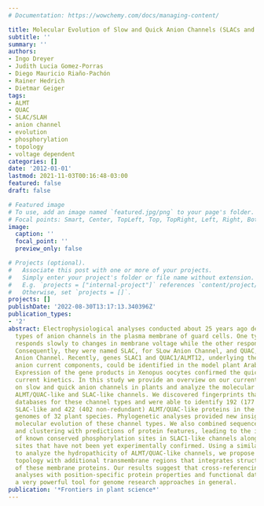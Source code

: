 ```yaml
---
# Documentation: https://wowchemy.com/docs/managing-content/

title: Molecular Evolution of Slow and Quick Anion Channels (SLACs and QUACs/ALMTs).
subtitle: ''
summary: ''
authors:
- Ingo Dreyer
- Judith Lucia Gomez-Porras
- Diego Mauricio Riaño-Pachón
- Rainer Hedrich
- Dietmar Geiger
tags:
- ALMT
- QUAC
- SLAC/SLAH
- anion channel
- evolution
- phosphorylation
- topology
- voltage dependent
categories: []
date: '2012-01-01'
lastmod: 2021-11-03T00:16:48-03:00
featured: false
draft: false

# Featured image
# To use, add an image named `featured.jpg/png` to your page's folder.
# Focal points: Smart, Center, TopLeft, Top, TopRight, Left, Right, BottomLeft, Bottom, BottomRight.
image:
  caption: ''
  focal_point: ''
  preview_only: false

# Projects (optional).
#   Associate this post with one or more of your projects.
#   Simply enter your project's folder or file name without extension.
#   E.g. `projects = ["internal-project"]` references `content/project/deep-learning/index.md`.
#   Otherwise, set `projects = []`.
projects: []
publishDate: '2022-08-30T13:17:13.340396Z'
publication_types:
- '2'
abstract: Electrophysiological analyses conducted about 25 years ago detected two
  types of anion channels in the plasma membrane of guard cells. One type of channel
  responds slowly to changes in membrane voltage while the other responds quickly.
  Consequently, they were named SLAC, for SLow Anion Channel, and QUAC, for QUick
  Anion Channel. Recently, genes SLAC1 and QUAC1/ALMT12, underlying the two different
  anion current components, could be identified in the model plant Arabidopsis thaliana.
  Expression of the gene products in Xenopus oocytes confirmed the quick and slow
  current kinetics. In this study we provide an overview on our current knowledge
  on slow and quick anion channels in plants and analyze the molecular evolution of
  ALMT/QUAC-like and SLAC-like channels. We discovered fingerprints that allow screening
  databases for these channel types and were able to identify 192 (177 non-redundant)
  SLAC-like and 422 (402 non-redundant) ALMT/QUAC-like proteins in the fully sequenced
  genomes of 32 plant species. Phylogenetic analyses provided new insights into the
  molecular evolution of these channel types. We also combined sequence alignment
  and clustering with predictions of protein features, leading to the identification
  of known conserved phosphorylation sites in SLAC1-like channels along with potential
  sites that have not been yet experimentally confirmed. Using a similar strategy
  to analyze the hydropathicity of ALMT/QUAC-like channels, we propose a modified
  topology with additional transmembrane regions that integrates structure and function
  of these membrane proteins. Our results suggest that cross-referencing phylogenetic
  analyses with position-specific protein properties and functional data could be
  a very powerful tool for genome research approaches in general.
publication: '*Frontiers in plant science*'
---
```

